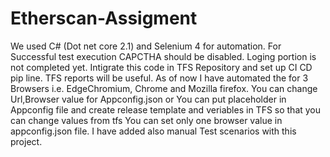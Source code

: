 # Etherscan-Assigment
We used C# (Dot net core 2.1) and Selenium 4 for automation.
For Successful test execution CAPCTHA should be disabled.
Loging portion is not completed yet.
Intigrate this code in TFS Repository and set up CI CD pip line. TFS reports will be useful.
As of now I have automated the for 3 Browsers i.e. EdgeChromium, Chrome and Mozilla firefox. You can change Url,Browser value for Appconfig.json or You can put placeholder in Appconfig file and create release template and veriables in TFS so that you can change values from tfs
You can set only one browser value in appconfig.json file.
I have added also manual Test scenarios with this project.

